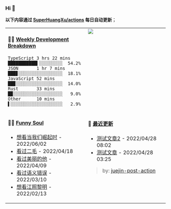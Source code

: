 
### Hi 👋

**以下内容通过 <a href="https://github.com/SuperHuangXu/SuperHuangXu/actions" target="_blank">SuperHuangXu/actions</a> 每日自动更新**；

<table width="800px">
<tr>
<td valign="top" width="50%">

#### 🏊‍♂️ <a href="https://gist.github.com/SuperHuangXu/d3e32e70ad1d22b5a3c5e8fc3c67dcc5" target="_blank">Weekly Development Breakdown</a>

```text
TypeScript 3 hrs 22 mins  ███████████▍░░░░░░░░░  54.2%
JSON       1 hr 7 mins    ███▊░░░░░░░░░░░░░░░░░  18.1%
JavaScript 52 mins        ██▉░░░░░░░░░░░░░░░░░░  14.0%
Rust       33 mins        █▉░░░░░░░░░░░░░░░░░░░   9.0%
Other      10 mins        ▌░░░░░░░░░░░░░░░░░░░░   2.9%
```

</td>
<td valign="top" width="50%">
<a href="https://github.com/SuperHuangXu">
  <img align="center" src="https://github-readme-stats.vercel.app/api/top-langs/?username=SuperHuangXu&layout=compact&theme=radical" />
</a>
</td>
</tr>
<tr>
<td valign="top" width="50%">

#### 🤾‍♂️ <a href="https://www.douban.com/people/135404786/" target="_blank">Funny Soul</a>

* <a href='http://movie.douban.com/subject/26636273/' target='_blank'>想看当我们崛起时</a> - 2022/06/02
* <a href='http://movie.douban.com/subject/33441821/' target='_blank'>看过二毛</a> - 2022/04/18
* <a href='http://movie.douban.com/subject/35609549/' target='_blank'>看过美丽的他</a> - 2022/04/09
* <a href='http://movie.douban.com/subject/35741365/' target='_blank'>看过语义错误</a> - 2022/03/10
* <a href='http://movie.douban.com/subject/35390637/' target='_blank'>想看江照黎明</a> - 2022/02/13

</td>
<td valign="top" width="50%">

#### 🤾‍ <a href="https://juejin.cn/user/4142615541064046" target="_blank">最近更新</a>
  * <a href='https://juejin.cn/post/7091561831067566117' target='_blank'>测试文章2</a> - 2022/04/28 08:02
* <a href='https://juejin.cn/post/7091490504222703652' target='_blank'>测试文章</a> - 2022/04/28 03:25

> by: [juejin-post-action](https://github.com/SuperHuangXu/juejin-post-action)

</td>
</tr>
</table>
